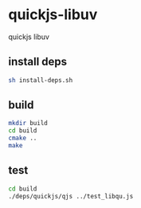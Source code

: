 
# quickjs-libuv

quickjs libuv

## install deps

```sh
sh install-deps.sh
```

## build
```sh
mkdir build
cd build
cmake ..
make
```

## test

```sh
cd build
./deps/quickjs/qjs ../test_libqu.js
```
